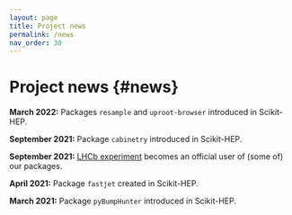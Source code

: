 ```yaml
---
layout: page
title: Project news
permalink: /news
nav_order: 30
---
```



Project news {#news}
============

**March 2022:** Packages `resample` and `uproot-browser` introduced in Scikit-HEP.

**September 2021:** Package `cabinetry` introduced in Scikit-HEP.

**September 2021:** [LHCb experiment][] becomes an official user of (some of) our packages.

**April 2021:** Package `fastjet` created in Scikit-HEP.

**March 2021:** Package `pyBumpHunter` introduced in Scikit-HEP.



[LHCb experiment]: http://lhcb.web.cern.ch/
